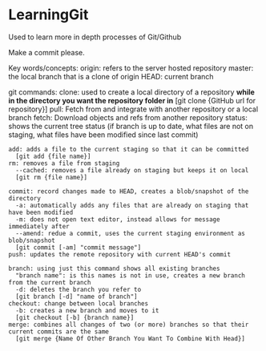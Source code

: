 # LearningGit
Used to learn more in depth processes of Git/Github

Make a commit please.

Key words/concepts:
  origin: refers to the server hosted repository
  master: the local branch that is a clone of origin
  HEAD: current branch

  git commands:
    clone: used to create a local directory of a repository
      **while in the directory you want the repository folder in**
      [git clone {GitHub url for repository}]
    pull: Fetch from and integrate with another repository or a local branch
    fetch: Download objects and refs from another repository
    status: shows the current tree status (if branch is up to date, what files are not on staging, what files have been modified since last commit)

    add: adds a file to the current staging so that it can be committed
      [git add {file name}]
    rm: removes a file from staging
      --cached: removes a file already on staging but keeps it on local
      [git rm {file name}]

    commit: record changes made to HEAD, creates a blob/snapshot of the directory
      -a: automatically adds any files that are already on staging that have been modified
      -m: does not open text editor, instead allows for message immediately after
      --amend: redue a commit, uses the current staging environment as blob/snapshot
      [git commit [-am] "commit message"]
    push: updates the remote repository with current HEAD's commit

    branch: using just this command shows all existing branches
      "branch name": is this names is not in use, creates a new branch from the current branch
      -d: deletes the branch you refer to
      [git branch [-d] "name of branch"]
    checkout: change between local branches
      -b: creates a new branch and moves to it
      [git checkout [-b] {branch name}]
    merge: combines all changes of two (or more) branches so that their current commits are the same
      [git merge {Name Of Other Branch You Want To Combine With Head}]
